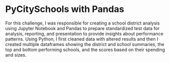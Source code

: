 # PyCitySchools with Pandas
For this challenge, I was responsible for creating a school district analysis using Jupyter Notebook and Pandas to prepare standardized test data for analysis, reporting, and presentation to provide insights about performance patterns. Using Python, I first cleaned data with altered results and then I created multiple dataframes showing the district and school summaries, the top and bottom performing schools, and the scores based on their spending and sizes.
